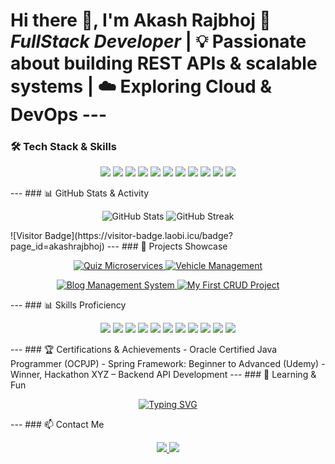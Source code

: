 # Hi there 👋, I'm Akash Rajbhoj    🚀 *FullStack Developer* | 💡 Passionate about building REST APIs & scalable systems | ☁️ Exploring Cloud & DevOps    --- 
### 🛠️ Tech Stack & Skills    
<p align="center">   
  <img src="https://img.shields.io/badge/Java-ED8B00?style=for-the-badge&logo=openjdk&logoColor=white"/>   
  <img src="https://img.shields.io/badge/SpringBoot-6DB33F?style=for-the-badge&logo=springboot&logoColor=white"/>  
  <img src="https://img.shields.io/badge/Hibernate-59666C?style=for-the-badge&logo=hibernate&logoColor=white"/>   
  <img src="https://img.shields.io/badge/MySQL-005C84?style=for-the-badge&logo=mysql&logoColor=white"/>  
  <img src="https://img.shields.io/badge/PostgreSQL-316192?style=for-the-badge&logo=postgresql&logoColor=white"/>  
  <img src="https://img.shields.io/badge/HTML-E34F26?style=for-the-badge&logo=html5&logoColor=white"/>  
  <img src="https://img.shields.io/badge/CSS-1572B6?style=for-the-badge&logo=css3&logoColor=white"/>  
  <img src="https://img.shields.io/badge/JavaScript-F7DF1E?style=for-the-badge&logo=javascript&logoColor=black"/>  
  <img src="https://img.shields.io/badge/Bootstrap-563D7C?style=for-the-badge&logo=bootstrap&logoColor=white"/>   
  <img src="https://img.shields.io/badge/Docker-2496ED?style=for-the-badge&logo=docker&logoColor=white"/>   
  <img src="https://img.shields.io/badge/Azure-0089D6?style=for-the-badge&logo=microsoft-azure&logoColor=white"/>
</p>  ---  ### 📊 GitHub Stats & Activity    
<p align="center">  
  <img src="https://github-readme-stats.vercel.app/api?username=Akash-Rajbhoj&show_icons=true&theme=tokyonight&count_private=true&hide=issues&cache_seconds=7200" alt="GitHub Stats"/>   
  <img src="https://github-readme-streak-stats.herokuapp.com?user=Akash-Rajbhoj&theme=tokyonight" alt="GitHub Streak"/> 
</p> 
![Visitor Badge](https://visitor-badge.laobi.icu/badge?page_id=akashrajbhoj) 
---   ### 💼 Projects Showcase   
<p align="center">   <!-- Row 1 --> 
  <a href="https://github.com/Akash-Rajbhoj/quiz-microservices">  
    <img src="https://github-readme-stats.vercel.app/api/pin/?username=Akash-Rajbhoj&repo=quiz-microservices&theme=tokyonight&v=2" alt="Quiz Microservices" />  
  </a>  
  <a href="https://github.com/Akash-Rajbhoj/vehicle-management">    
      <img src="https://github-readme-stats.vercel.app/api/pin/?username=Akash-Rajbhoj&repo=vehicle-management&theme=tokyonight&v=2" alt="Vehicle Management" />  
  </a> </p>
  <p align="center"> 
        <!-- Row 2 -->  
    <a href="https://github.com/Akash-Rajbhoj/blog-system">  
      <img src="https://github-readme-stats.vercel.app/api/pin/?username=Akash-Rajbhoj&repo=blog-system&theme=tokyonight&v=2" alt="Blog Management System" />  
    </a>   
    <a href="https://github.com/Akash-Rajbohj/MyFirstProjectCRUDOperation">    
      <img src="https://github-readme-stats.vercel.app/api/pin/?username=Akash-Rajbhoj&repo=MyFirstProjectCRUDOperation&theme=tokyonight&v=2" alt="My First CRUD Project" />  
    </a> </p>   
    ---  ### 📊 Skills Proficiency   
    <p align="center"> 
      <img src="https://img.shields.io/badge/Java-75%25-brightgreen"/> 
      <img src="https://img.shields.io/badge/SpringBoot-70%25-brightgreen"/>  
      <img src="https://img.shields.io/badge/Hibernate-75%25-brightgreen"/>  
      <img src="https://img.shields.io/badge/MySQL-85%25-blue"/> 
      <img src="https://img.shields.io/badge/PostgreSQL-70%25-blue"/>  
      <img src="https://img.shields.io/badge/HTML-80%25-orange"/> 
      <img src="https://img.shields.io/badge/CSS-75%25-blue"/>  
      <img src="https://img.shields.io/badge/JS-70%25-yellow"/>   
      <img src="https://img.shields.io/badge/Bootstrap-55%25-purple"/>   
      <img src="https://img.shields.io/badge/Docker-60%25-lightgrey"/>  
      <img src="https://img.shields.io/badge/Azure-50%25-lightblue"/>
    </p> 
    ---  ### 🏆 Certifications & Achievements   
    - Oracle Certified Java Programmer (OCPJP) 
    - Spring Framework: Beginner to Advanced (Udemy)   
    - Winner, Hackathon XYZ – Backend API Development    
    ---  ### 🌱 Learning & Fun  
    <p align="center">
      <a href="https://git.io/typing-svg">   
        <img src="https://readme-typing-svg.demolab.com?font=Fira+Code&pause=1000&color=F75C7E&center=true&width=700&lines=Full+Stack+Developer;Backend:+Java+%7C+Spring+Boot+%7C+Hibernate+%7C+MySQL;Frontend:+HTML+%7C+CSS+%7C+JavaScript+%7C+Bootstrap;API+Development+%26+Cloud+Exploration;Always+Learning+New+Things!" alt="Typing SVG" />   </a>
    </p>  
    ---  ### 📫 Contact Me
    <p align="center">   
      <a href="mailto:akashrajbhoj30@gmail.com">
        <img src="https://img.shields.io/badge/Email-akashrajbhoj30@gmail.com-red?style=for-the-badge&logo=gmail&logoColor=white"/>
      </a>  
      <a href="https://www.linkedin.com/in/akash-rajbhoj-9b8729250" target="_blank">
        <img src="https://img.shields.io/badge/LinkedIn-Akash%20Rajbhoj-blue?style=for-the-badge&logo=linkedin&logoColor=white"/>
      </a> 
    </p>
